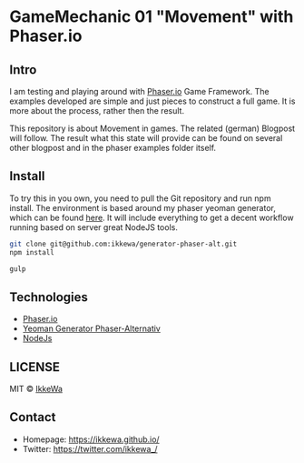 # GameMechanic 01 "Movement" with Phaser.io

## Intro

I am testing and playing around with [Phaser.io](http://www.phaser.io) Game Framework.
The examples developed are simple and just pieces to construct a full game. It is more about the process, rather then the result.

This repository is about Movement in games. The related (german) Blogpost will follow.
The result what this state will provide can be found on several other blogpost and in the phaser examples folder itself.


## Install

To try this in you own, you need to pull the Git repository and run npm install. The environment is based around my phaser yeoman generator, which can be found [here](https://github.com/ikkewa/generator-phaser-alt). It will include everything to get a decent workflow running based on server great NodeJS tools.

```bash
git clone git@github.com:ikkewa/generator-phaser-alt.git
npm install

gulp
```

## Technologies

- [Phaser.io](http://www.phaser.io)
- [Yeoman Generator Phaser-Alternativ](https://github.com/ikkewa/generator-phaser-alt)
- [NodeJs](http://www.nodejs.org)

## LICENSE

MIT © [IkkeWa](http://ikkewa.github.io/)

## Contact

- Homepage: https://ikkewa.github.io/
- Twitter: https://twitter.com/ikkewa_/

